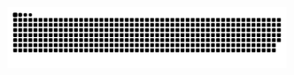 <picture>
  <source media="(prefers-color-scheme: dark)" srcset="https://raw.githubusercontent.com/GlanzWen/GlanzWen/output/github-contribution-grid-snake.svg" />
  <source media="(prefers-color-scheme: light)" srcset="https://raw.githubusercontent.com/GlanzWen/GlanzWen/output/github-contribution-grid-snake-dark.svg" />
   <img alt="github-snake" src="https://raw.githubusercontent.com/GlanzWen/GlanzWen/output/github-contribution-grid-snake.svg" />
</picture> 
